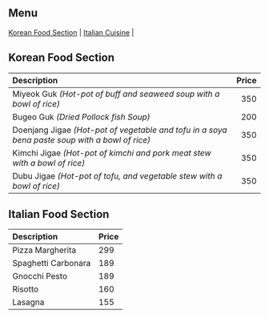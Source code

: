 ## Menu

[Korean Food Section](#korean-food-section) | [Italian Cuisine](#italian-food-section) |

## Korean Food Section
| Description                                                                                    | Price |
|:-----------------------------------------------------------------------------------------------|------:|
| Miyeok Guk *(Hot-pot of buff and seaweed soup with a bowl of rice)*                            |   350 |
| Bugeo Guk *(Dried Pollock fish Soup)*                                                          |   200 |
| Doenjang Jigae *(Hot-pot of vegetable and tofu in a soya bena paste soup with a bowl of rice)* |   350 |
| Kimchi Jigae *(Hot-pot of kimchi and pork meat stew with a bowl of rice)*                      |   350 |
| Dubu Jigae *(Hot-pot of tofu, and vegetable stew with a bowl of rice)*                         |   350 |

## Italian Food Section
| Description                                  | Price              |
|:--------------------------------------|--------------------|
| Pizza Margherita | 299 |
| Spaghetti Carbonara | 189 |
| Gnocchi Pesto | 189 |
| Risotto | 160 |
| Lasagna | 155 |

